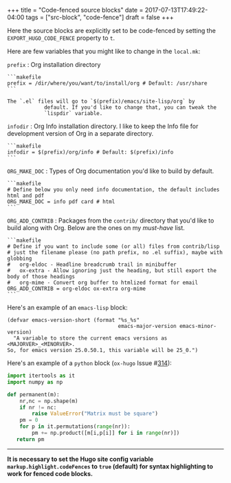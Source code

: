 +++
title = "Code-fenced source blocks"
date = 2017-07-13T17:49:22-04:00
tags = ["src-block", "code-fence"]
draft = false
+++

Here the source blocks are explicitly set to be code-fenced by setting
the `EXPORT_HUGO_CODE_FENCE` property to `t`.

Here are few variables that you might like to change in the `local.mk`:

`prefix`
: Org installation directory

    ```makefile
    prefix = /dir/where/you/want/to/install/org # Default: /usr/share
    ```

    The `.el` files will go to `$(prefix)/emacs/site-lisp/org` by
                default. If you'd like to change that, you can tweak the
                `lispdir` variable.

`infodir`
: Org Info installation directory. I like to keep the
    Info file for development version of Org in a separate
    directory.

    ```makefile
    infodir = $(prefix)/org/info # Default: $(prefix)/info
    ```

`ORG_MAKE_DOC`
: Types of Org documentation you'd like to build by
    default.

    ```makefile
    # Define below you only need info documentation, the default includes html and pdf
    ORG_MAKE_DOC = info pdf card # html
    ```

`ORG_ADD_CONTRIB`
: Packages from the `contrib/` directory that
    you'd like to build along with Org. Below are the ones on my
    _must-have_ list.

    ```makefile
    # Define if you want to include some (or all) files from contrib/lisp
    # just the filename please (no path prefix, no .el suffix), maybe with globbing
    #   org-eldoc - Headline breadcrumb trail in minibuffer
    #   ox-extra - Allow ignoring just the heading, but still export the body of those headings
    #   org-mime - Convert org buffer to htmlized format for email
    ORG_ADD_CONTRIB = org-eldoc ox-extra org-mime
    ```

Here's an example of an `emacs-lisp` block:

```emacs-lisp
(defvar emacs-version-short (format "%s_%s"
                                    emacs-major-version emacs-minor-version)
  "A variable to store the current emacs versions as <MAJORVER>_<MINORVER>.
So, for emacs version 25.0.50.1, this variable will be 25_0.")
```

Here's an example of a `python` block (`ox-hugo` Issue #[314](https://github.com/kaushalmodi/ox-hugo/issues/314)):

```python
import itertools as it
import numpy as np

def permanent(m):
    nr,nc = np.shape(m)
    if nr != nc:
        raise ValueError("Matrix must be square")
    pm = 0
    for p in it.permutations(range(nr)):
        pm += np.product([m[i,p[i]] for i in range(nr)])
   return pm
```

---

**It is necessary to set the Hugo site config variable
`markup.highlight.codeFences` to `true` (default) for syntax
highlighting to work for fenced code blocks.**
